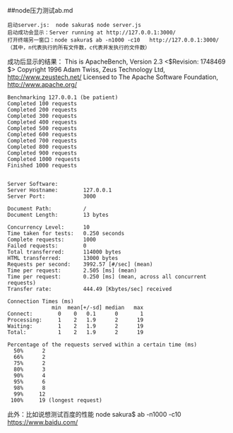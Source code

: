##node压力测试ab.md

	启动server.js:  node sakura$ node server.js
	启动成功会显示：Server running at http://127.0.0.1:3000/
	打开终端另一窗口：node sakura$ ab -n1000 -c10   http://127.0.0.1:3000/
	（其中，n代表执行的所有文件数，c代表并发执行的文件数）

成功后显示的结果：
	This is ApacheBench, Version 2.3 <$Revision: 1748469 $>
	Copyright 1996 Adam Twiss, Zeus Technology Ltd, http://www.zeustech.net/
	Licensed to The Apache Software Foundation, http://www.apache.org/

	Benchmarking 127.0.0.1 (be patient)
	Completed 100 requests
	Completed 200 requests
	Completed 300 requests
	Completed 400 requests
	Completed 500 requests
	Completed 600 requests
	Completed 700 requests
	Completed 800 requests
	Completed 900 requests
	Completed 1000 requests
	Finished 1000 requests


	Server Software:        
	Server Hostname:        127.0.0.1
	Server Port:            3000

	Document Path:          /
	Document Length:        13 bytes

	Concurrency Level:      10
	Time taken for tests:   0.250 seconds
	Complete requests:      1000
	Failed requests:        0
	Total transferred:      114000 bytes
	HTML transferred:       13000 bytes
	Requests per second:    3992.57 [#/sec] (mean)
	Time per request:       2.505 [ms] (mean)
	Time per request:       0.250 [ms] (mean, across all concurrent requests)
	Transfer rate:          444.49 [Kbytes/sec] received

	Connection Times (ms)
	              min  mean[+/-sd] median   max
	Connect:        0    0   0.1      0       1
	Processing:     1    2   1.9      2      19
	Waiting:        1    2   1.9      2      19
	Total:          1    2   1.9      2      19

	Percentage of the requests served within a certain time (ms)
	  50%      2
	  66%      2
	  75%      2
	  80%      3
	  90%      4
	  95%      6
	  98%      8
	  99%     12
	 100%     19 (longest request)


此外：比如说想测试百度的性能
node sakura$ ab -n1000 -c10 https://www.baidu.com/
